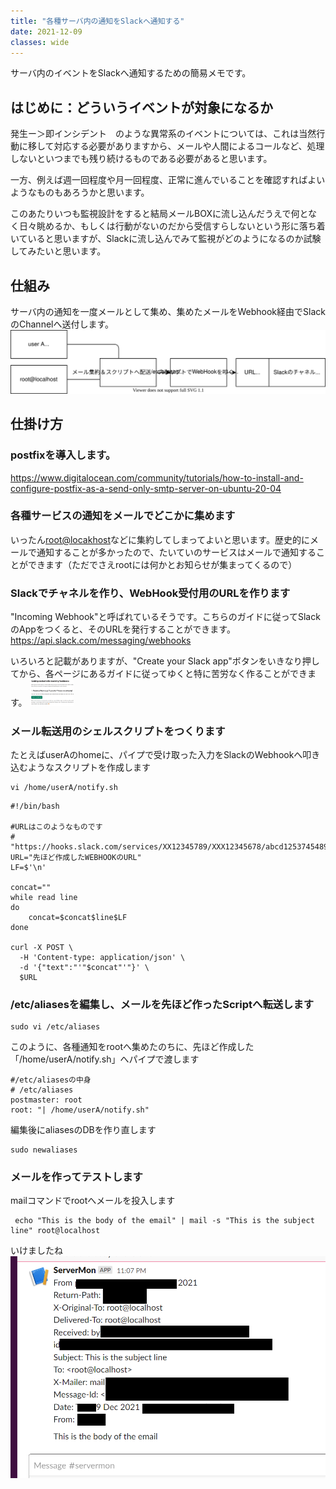 ```yaml
---
title: "各種サーバ内の通知をSlackへ通知する"
date: 2021-12-09
classes: wide
---
```


サーバ内のイベントをSlackへ通知するための簡易メモです。

## はじめに：どういうイベントが対象になるか

発生ー＞即インシデント　のような異常系のイベントについては、これは当然行動に移して対応する必要がありますから、メールや人間によるコールなど、処理しないといつまでも残り続けるものである必要があると思います。

一方、例えば週一回程度や月一回程度、正常に進んでいることを確認すればよいようなものもあろうかと思います。

このあたりいつも監視設計をすると結局メールBOXに流し込んだうえで何となく日々眺めるか、もしくは行動がないのだから受信すらしないという形に落ち着いていると思いますが、Slackに流し込んでみて監視がどのようになるのか試験してみたいと思います。


## 仕組み

サーバ内の通知を一度メールとして集め、集めたメールをWebhook経由でSlackのChannelへ送付します。
![Label](../assets/2021-12-09-notifytoslack.drawio.svg)

## 仕掛け方

### postfixを導入します。
<https://www.digitalocean.com/community/tutorials/how-to-install-and-configure-postfix-as-a-send-only-smtp-server-on-ubuntu-20-04>

### 各種サービスの通知をメールでどこかに集めます
いったん<root@locakhost>などに集約してしまってよいと思います。歴史的にメールで通知することが多かったので、たいていのサービスはメールで通知することができます（ただでさえrootには何かとお知らせが集まってくるので）

### Slackでチャネルを作り、WebHook受付用のURLを作ります
"Incoming Webhook"と呼ばれているそうです。こちらのガイドに従ってSlackのAppをつくると、そのURLを発行することができます。
<https://api.slack.com/messaging/webhooks>

いろいろと記載がありますが、"Create your Slack app"ボタンをいきなり押してから、各ページにあるガイドに従ってゆくと特に苦労なく作ることができます。
<img src="../assets/2021-12-09-createslackapp.png" width=70vw />

### メール転送用のシェルスクリプトをつくります

たとえばuserAのhomeに、パイプで受け取った入力をSlackのWebhookへ叩き込むようなスクリプトを作成します
```shell
vi /home/userA/notify.sh
```

```shell
#!/bin/bash

#URLはこのようなものです
#  "https://hooks.slack.com/services/XX12345789/XXX12345678/abcd1253745489124"
URL="先ほど作成したWEBHOOKのURL"  
LF=$'\n'

concat=""
while read line
do
    concat=$concat$line$LF
done

curl -X POST \
  -H 'Content-type: application/json' \
  -d '{"text":"'"$concat"'"}' \
  $URL
```

### /etc/aliasesを編集し、メールを先ほど作ったScriptへ転送します

```shell
sudo vi /etc/aliases
```

このように、各種通知をrootへ集めたのちに、先ほど作成した「/home/userA/notify.sh」へパイプで渡します

```shell
#/etc/aliasesの中身
# /etc/aliases
postmaster: root
root: "| /home/userA/notify.sh"
```

編集後にaliasesのDBを作り直します
```shell
sudo newaliases
```

### メールを作ってテストします

mailコマンドでrootへメールを投入します
```shell
 echo "This is the body of the email" | mail -s "This is the subject line" root@localhost
```

いけましたね
![Label](../assets/2021-12-09-result.png)



